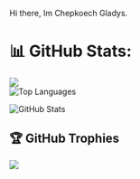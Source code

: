 Hi there, Im Chepkoech Gladys.


# 📊 GitHub Stats:

![](https://github-readme-streak-stats.herokuapp.com/?user=Gladysrono&theme=dark&hide_border=false)<br/>
![Top Languages](https://github-readme-stats.vercel.app/api/top-langs/?username=Gladysrono&theme=dark&hide_border=false&include_all_commits=false&count_private=true&layout=compact)

![GitHub Stats](https://github-readme-stats.vercel.app/api?username=Gladysrono&theme=tokyonight&hide_border=false&include_all_commits=true&count_private=true)


## 🏆 GitHub Trophies
![](https://github-profile-trophy.vercel.app/?username=Gladysrono&theme=radical&no-frame=false&no-bg=true&margin-w=4)
